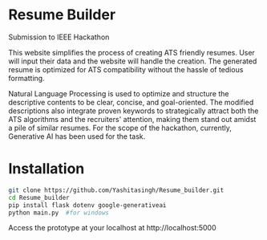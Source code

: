 # **Resume Builder**
Submission to IEEE Hackathon

This website simplifies the process of creating ATS friendly resumes. User will input their data and the website will handle the creation. The generated resume is optimized for ATS compatibility without the hassle of tedious formatting.

Natural Language Processing is used to optimize and structure the descriptive contents to be clear, concise, and goal-oriented. The modified descriptions also integrate proven keywords to strategically attract both the ATS algorithms and the recruiters' attention, making them stand out amidst a pile of similar resumes. For the scope of the hackathon, currently, Generative AI has been used for the task.

# Installation

```bash
git clone https://github.com/Yashitasingh/Resume_builder.git
cd Resume_builder
pip install flask dotenv google-generativeai
python main.py  #for windows
```

Access the prototype at your localhost at http://localhost:5000
